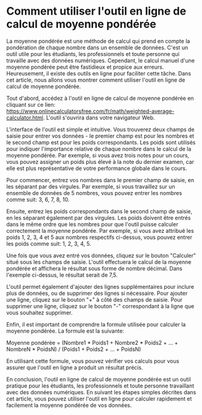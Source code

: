 Comment utiliser l'outil en ligne de calcul de moyenne pondérée
===============================================================

La moyenne pondérée est une méthode de calcul qui prend en compte la pondération de chaque nombre dans un ensemble de données. C'est un outil utile pour les étudiants, les professionnels et toute personne qui travaille avec des données numériques. Cependant, le calcul manuel d'une moyenne pondérée peut être fastidieux et propice aux erreurs. Heureusement, il existe des outils en ligne pour faciliter cette tâche. Dans cet article, nous allons vous montrer comment utiliser l'outil en ligne de calcul de moyenne pondérée.

Tout d'abord, accédez à l'outil en ligne de calcul de moyenne pondérée en cliquant sur ce lien: <https://www.onlinecalculatorsfree.com/fr/math/weighted-average-calculator.html>. L'outil s'ouvrira dans votre navigateur Web.

L'interface de l'outil est simple et intuitive. Vous trouverez deux champs de saisie pour entrer vos données - le premier champ est pour les nombres et le second champ est pour les poids correspondants. Les poids sont utilisés pour indiquer l'importance relative de chaque nombre dans le calcul de la moyenne pondérée. Par exemple, si vous avez trois notes pour un cours, vous pouvez assigner un poids plus élevé à la note du dernier examen, car elle est plus représentative de votre performance globale dans le cours.

Pour commencer, entrez vos nombres dans le premier champ de saisie, en les séparant par des virgules. Par exemple, si vous travaillez sur un ensemble de données de 5 nombres, vous pouvez entrer les nombres comme suit: 3, 6, 7, 8, 10.

Ensuite, entrez les poids correspondants dans le second champ de saisie, en les séparant également par des virgules. Les poids doivent être entrés dans le même ordre que les nombres pour que l'outil puisse calculer correctement la moyenne pondérée. Par exemple, si vous avez attribué les poids 1, 2, 3, 4 et 5 aux nombres respectifs ci-dessus, vous pouvez entrer les poids comme suit: 1, 2, 3, 4, 5.

Une fois que vous avez entré vos données, cliquez sur le bouton "Calculer" situé sous les champs de saisie. L'outil effectuera le calcul de la moyenne pondérée et affichera le résultat sous forme de nombre décimal. Dans l'exemple ci-dessus, le résultat serait de 7,5.

L'outil permet également d'ajouter des lignes supplémentaires pour inclure plus de données, ou de supprimer des lignes si nécessaire. Pour ajouter une ligne, cliquez sur le bouton "+" à côté des champs de saisie. Pour supprimer une ligne, cliquez sur le bouton "-" correspondant à la ligne que vous souhaitez supprimer.

Enfin, il est important de comprendre la formule utilisée pour calculer la moyenne pondérée. La formule est la suivante:

Moyenne pondérée = (Nombre1 \* Poids1 + Nombre2 \* Poids2 + ... + NombreN \* PoidsN) / (Poids1 + Poids2 + ... + PoidsN)

En utilisant cette formule, vous pouvez vérifier vos calculs pour vous assurer que l'outil en ligne a produit un résultat précis.

En conclusion, l'outil en ligne de calcul de moyenne pondérée est un outil pratique pour les étudiants, les professionnels et toute personne travaillant avec des données numériques. En suivant les étapes simples décrites dans cet article, vous pouvez utiliser l'outil en ligne pour calculer rapidement et facilement la moyenne pondérée de vos données.